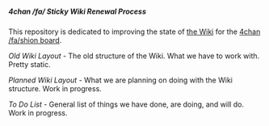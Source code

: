 ##### 4chan /fa/ Sticky Wiki Renewal Process

This repository is dedicated to improving the state of [the Wiki](http://tuxbell.com/index.php/Main_Page) for the [4chan /fa/shion board](4chan.org/fa/catalog).

*Old Wiki Layout* - The old structure of the Wiki. What we have to work with. Pretty static.

*Planned Wiki Layout* - What we are planning on doing with the Wiki structure. Work in progress.

*To Do List* - General list of things we have done, are doing, and will do. Work in progress.


